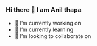 ### Hi there 👋 I am Anil thapa

- 🔭 I’m currently working on 
- 🌱 I’m currently learning 
- 👯 I’m looking to collaborate on 

